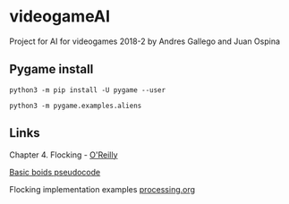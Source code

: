 # videogameAI
Project for AI for videogames 2018-2 by Andres Gallego and Juan Ospina

## Pygame install

```
python3 -m pip install -U pygame --user

python3 -m pygame.examples.aliens
```

## Links

Chapter 4. Flocking - [O'Reilly](https://www.oreilly.com/library/view/ai-for-game/0596005555/ch04.html)


[Basic boids pseudocode](http://www.kfish.org/boids/pseudocode.html)

Flocking implementation examples [processing.org](https://processing.org/examples/flocking.html)
